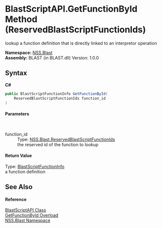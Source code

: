 # BlastScriptAPI.GetFunctionById Method (ReservedBlastScriptFunctionIds)
 

lookup a function definition that is directly linked to an interpretor operation

**Namespace:**&nbsp;<a href="N_NSS_Blast">NSS.Blast</a><br />**Assembly:**&nbsp;BLAST (in BLAST.dll) Version: 1.0.0

## Syntax

**C#**<br />
``` C#
public BlastScriptFunctionInfo GetFunctionById(
	ReservedBlastScriptFunctionIds function_id
)
```


#### Parameters
&nbsp;<dl><dt>function_id</dt><dd>Type: <a href="T_NSS_Blast_ReservedBlastScriptFunctionIds">NSS.Blast.ReservedBlastScriptFunctionIds</a><br />the reserved id of the function to lookup</dd></dl>

#### Return Value
Type: <a href="T_NSS_Blast_BlastScriptFunctionInfo">BlastScriptFunctionInfo</a><br />a function definition

## See Also


#### Reference
<a href="T_NSS_Blast_BlastScriptAPI">BlastScriptAPI Class</a><br /><a href="Overload_NSS_Blast_BlastScriptAPI_GetFunctionById">GetFunctionById Overload</a><br /><a href="N_NSS_Blast">NSS.Blast Namespace</a><br />